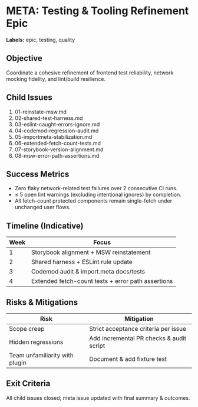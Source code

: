 # META: Testing & Tooling Refinement Epic

**Labels:** epic, testing, quality

## Objective
Coordinate a cohesive refinement of frontend test reliability, network mocking fidelity, and lint/build resilience.

## Child Issues
1. 01-reinstate-msw.md
2. 02-shared-test-harness.md
3. 03-eslint-caught-errors-ignore.md
4. 04-codemod-regression-audit.md
5. 05-importmeta-stabilization.md
6. 06-extended-fetch-count-tests.md
7. 07-storybook-version-alignment.md
8. 08-msw-error-path-assertions.md

## Success Metrics
- Zero flaky network-related test failures over 2 consecutive CI runs.
- ≤ 5 open lint warnings (excluding intentional ignores) by completion.
- All fetch-count protected components remain single-fetch under unchanged user flows.

## Timeline (Indicative)
| Week | Focus |
|------|-------|
| 1 | Storybook alignment + MSW reinstatement |
| 2 | Shared harness + ESLint rule update |
| 3 | Codemod audit & import.meta docs/tests |
| 4 | Extended fetch-count tests + error path assertions |

## Risks & Mitigations
| Risk | Mitigation |
|------|------------|
| Scope creep | Strict acceptance criteria per issue |
| Hidden regressions | Add incremental PR checks & audit script |
| Team unfamiliarity with plugin | Document & add fixture test |

## Exit Criteria
All child issues closed; meta issue updated with final summary & outcomes.
